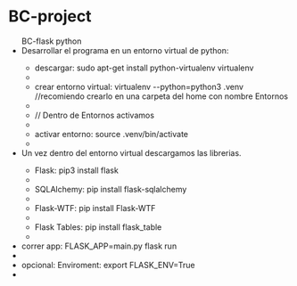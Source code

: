 # BC-project
<ul>
BC-flask python
<li>Desarrollar el programa en un entorno virtual de python: </li>
<ul>
<li> descargar: sudo apt-get install python-virtualenv virtualenv <li>
<li> crear entorno virtual: virtualenv --python=python3 .venv //recomiendo crearlo en una carpeta del home con nombre Entornos <li>
<li> // Dentro de Entornos activamos  <li>
<li> activar entorno: source .venv/bin/activate<li>
</ul>
<li> Un vez dentro del entorno virtual descargamos las librerias.</li>
<ul>
<li> Flask: pip3 install flask <li>
<li> SQLAlchemy: pip install flask-sqlalchemy  <li>
<li> Flask-WTF: pip install Flask-WTF  <li>
<li> Flask Tables: pip install flask_table<li>
</ul>
<li> correr app: FLASK_APP=main.py flask run <li>
<li> opcional: Enviroment: export FLASK_ENV=True <li> 
</ul>
